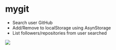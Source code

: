 # mygit

- Search user GitHub
- Add/Remove to localStorage using AsynStorage
- List followers/repositories from user searched

![](https://github.com/luizpaulogroup/mygit/blob/master/src/Gif/GIF.gif)
